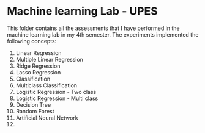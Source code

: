 # **Machine learning Lab - UPES**

This folder contains all the assessments that I have performed in the machine learning lab in my 4th semester. The experiments implemented the following concepts: 
1. Linear Regression
2. Multiple Linear Regression
3. Ridge Regression
4. Lasso Regression
5. Classification
6. Multiclass Classification
7. Logistic Regression - Two class
8. Logistic Regression - Multi class
9. Decision Tree
10. Random Forest
11. Artificial Neural Network
12. 
